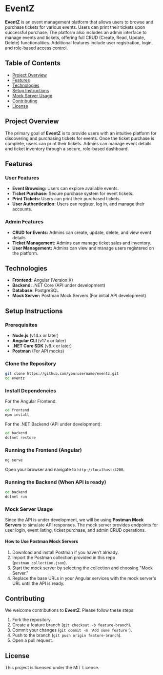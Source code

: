 # EventZ

**EventZ** is an event management platform that allows users to browse and purchase tickets for various events. Users can print their tickets upon successful purchase. The platform also includes an admin interface to manage events and tickets, offering full CRUD (Create, Read, Update, Delete) functionalities. Additional features include user registration, login, and role-based access control.

## Table of Contents

- [Project Overview](#project-overview)
- [Features](#features)
- [Technologies](#technologies)
- [Setup Instructions](#setup-instructions)
- [Mock Server Usage](#mock-server-usage)
- [Contributing](#contributing)
- [License](#license)

## Project Overview

The primary goal of **EventZ** is to provide users with an intuitive platform for discovering and purchasing tickets for events. Once the ticket purchase is complete, users can print their tickets. Admins can manage event details and ticket inventory through a secure, role-based dashboard.

## Features

### User Features
- **Event Browsing:** Users can explore available events.
- **Ticket Purchase:** Secure purchase system for event tickets.
- **Print Tickets:** Users can print their purchased tickets.
- **User Authentication:** Users can register, log in, and manage their accounts.

### Admin Features
- **CRUD for Events:** Admins can create, update, delete, and view event details.
- **Ticket Management:** Admins can manage ticket sales and inventory.
- **User Management:** Admins can view and manage users registered on the platform.

## Technologies

- **Frontend:** Angular (Version X)
- **Backend:** .NET Core (API under development)
- **Database:** PostgreSQL
- **Mock Server:** Postman Mock Servers (For initial API development)

## Setup Instructions

### Prerequisites

- **Node.js** (v14.x or later)
- **Angular CLI** (v17.x or later)
- **.NET Core SDK** (v8.x or later)
- **Postman** (For API mocks)

### Clone the Repository

```bash
git clone https://github.com/yourusername/eventz.git
cd eventz
```

### Install Dependencies

For the Angular Frontend:

```bash
cd frontend
npm install
```

For the .NET Backend (API under development):

```bash
cd backend
dotnet restore
```

### Running the Frontend (Angular)

```bash
ng serve
```

Open your browser and navigate to `http://localhost:4200`.

### Running the Backend (When API is ready)

```bash
cd backend
dotnet run
```

### Mock Server Usage

Since the API is under development, we will be using **Postman Mock Servers** to simulate API responses. The mock server provides endpoints for user login, event listing, ticket purchase, and admin CRUD operations. 

#### How to Use Postman Mock Servers

1. Download and install Postman if you haven't already.
2. Import the Postman collection provided in this repo (`postman_collection.json`).
3. Start the mock server by selecting the collection and choosing "Mock Server."
4. Replace the base URLs in your Angular services with the mock server's URL until the API is ready.

## Contributing

We welcome contributions to **EventZ**. Please follow these steps:

1. Fork the repository.
2. Create a feature branch (`git checkout -b feature-branch`).
3. Commit your changes (`git commit -m 'Add some feature'`).
4. Push to the branch (`git push origin feature-branch`).
5. Open a pull request.

## License

This project is licensed under the MIT License.
